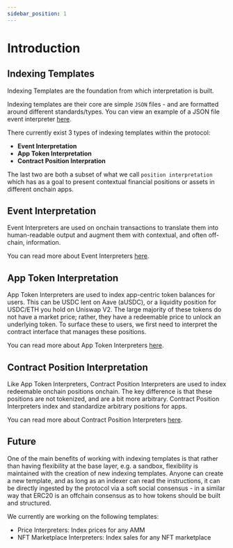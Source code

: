 ```yaml
---
sidebar_position: 1
---
```


# Introduction

## Indexing Templates

Indexing Templates are the foundation from which interpretation is built.

Indexing templates are their core are simple `JSON` files - and are formatted around different standards/types. You can view an example of a JSON file event interpreter [here](/docs/interpretation/event-interpretation/overview#example).

There currently exist 3 types of indexing templates within the protocol:
- **Event Interpretation**
- **App Token Interpretation**
- **Contract Position Interpration**

The last two are both a subset of what we call `position interpretation` which has as a goal to present contextual financial positions or assets in different onchain apps.


## Event Interpretation

Event Interpreters are used on onchain transactions to translate them into human-readable output and augment them with contextual, and often off-chain, information.

You can read more about Event Interpreters [here](/docs/interpretation/event-interpretation/overview).

## App Token Interpretation

App Token Interpreters are used to index app-centric token balances for users. This can be USDC lent on Aave (aUSDC), or a liquidity position for USDC/ETH you hold on Uniswap V2. The large majority of these tokens do not have a market price; rather, they have a redeemable price to unlock an underlying token. To surface these to users, we first need to interpret the contract interface that manages these positions.

You can read more about App Token Interpreters [here](/docs/interpretation/app-token-interpretation/overview).

## Contract Position Interpretation

Like App Token Interpreters, Contract Position Interpreters are used to index redeemable onchain positions onchain. The key difference is that these positions are not tokenized, and are a bit more arbitrary. Contract Position Interpreters index and standardize arbitrary positions for apps.

You can read more about Contract Position Interpreters [here](/docs/interpretation/contract-position-interpretation/overview).

## Future

One of the main benefits of working with indexing templates is that rather than having flexibility at the base layer, e.g. a sandbox, flexibility is maintained with the creation of new indexing templates. Anyone can create a new template, and as long as an indexer can read the instructions, it can be directly ingested by the protocol via a soft social consensus - in a similar way that ERC20 is an offchain consensus as to how tokens should be built and structured.

We currently are working on the following templates:

- Price Interpreters: Index prices for any AMM
- NFT Marketplace Interpreters: Index sales for any NFT marketplace
